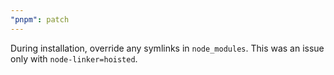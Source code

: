 ```yaml
---
"pnpm": patch
---
```


During installation, override any symlinks in `node_modules`. This was an issue only with `node-linker=hoisted`.
